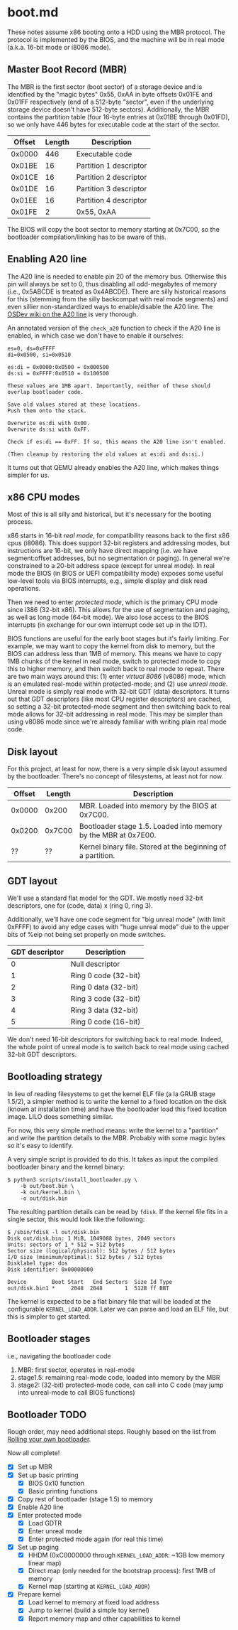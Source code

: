 # boot.md

These notes assume x86 booting onto a HDD using the MBR protocol. The
protocol is implemented by the BIOS, and the machine will be in real
mode (a.k.a. 16-bit mode or i8086 mode).

## Master Boot Record (MBR)
The MBR is the first sector (boot sector) of a storage device and is
identified by the "magic bytes" 0x55, 0xAA in byte offsets 0x01FE and
0x01FF respectively (end of a 512-byte "sector", even if the
underlying storage device doesn't have 512-byte
sectors). Additionally, the MBR contains the partition table (four
16-byte entries at 0x01BE through 0x01FD), so we only have 446 bytes
for executable code at the start of the sector.

| Offset | Length | Description |
| --- | --- | --- |
| 0x0000 | 446 | Executable code |
| 0x01BE | 16 | Partition 1 descriptor |
| 0x01CE | 16 | Partition 2 descriptor |
| 0x01DE | 16 | Partition 3 descriptor |
| 0x01EE | 16 | Partition 4 descriptor |
| 0x01FE | 2 | 0x55, 0xAA |

The BIOS will copy the boot sector to memory starting at 0x7C00, so
the bootloader compilation/linking has to be aware of this.

## Enabling A20 line
The A20 line is needed to enable pin 20 of the memory bus. Otherwise
this pin will always be set to 0, thus disabling all odd-megabytes of
memory (i.e., 0x5ABCDE is treated as 0x4ABCDE). There are silly
historical reasons for this (stemming from the silly backcompat with
real mode segments) and even sillier non-standardized ways to
enable/disable the A20 line. The [OSDev wiki on the A20
line](https://wiki.osdev.org/A20_Line) is very thorough.

An annotated version of the `check_a20` function to check if the A20
line is enabled, in which case we don't have to enable it ourselves:

```
es=0, ds=0xFFFF
di=0x0500, si=0x0510

es:di = 0x0000:0x0500 = 0x000500
ds:si = 0xFFFF:0x0510 = 0x100500

These values are 1MB apart. Importantly, neither of these should
overlap bootloader code.

Save old values stored at these locations.
Push them onto the stack.

Overwrite es:di with 0x00.
Overwrite ds:si with 0xFF.

Check if es:di == 0xFF. If so, this means the A20 line isn't enabled.

(Then cleanup by restoring the old values at es:di and ds:si.)
```

It turns out that QEMU already enables the A20 line, which makes
things simpler for us.

## x86 CPU modes
Most of this is all silly and historical, but it's necessary for the
booting process.

x86 starts in 16-bit *real mode*, for compatibility reasons back to
the first x86 cpus (i8086). This does support 32-bit registers and
addressing modes, but instructions are 16-bit, we only have direct
mapping (i.e. we have segment:offset addresses, but no segmentation or
paging). In general we're constrained to a 20-bit address space
(except for unreal mode). In real mode the BIOS (in BIOS or UEFI
compatibility mode) exposes some useful low-level tools via BIOS
interrupts, e.g., simple display and disk read operations.

Then we need to enter *protected mode*, which is the primary CPU mode
since i386 (32-bit x86). This allows for the use of segmentation and
paging, as well as long mode (64-bit mode). We also lose access to the
BIOS interrupts (in exchange for our own interrupt code set up in the
IDT).

BIOS functions are useful for the early boot stages but it's fairly
limiting. For example, we may want to copy the kernel from disk to
memory, but the BIOS can address less than 1MB of memory. This means
we have to copy 1MB chunks of the kernel in real mode, switch to
protected mode to copy this to higher memory, and then switch back to
real mode to repeat. There are two main ways around this: (1) enter
*virtual 8086* (v8086) mode, which is an emulated real-mode within
protected-mode; and (2) use *unreal mode*. Unreal mode is simply real
mode with 32-bit GDT (data) descriptors. It turns out that GDT
descriptors (like most CPU register descriptors) are cached, so
setting a 32-bit protected-mode segment and then switching back to
real mode allows for 32-bit addressing in real mode. This may be
simpler than using v8086 mode since we're already familiar with
writing plain real mode code.

## Disk layout
For this project, at least for now, there is a very simple disk layout
assumed by the bootloader. There's no concept of filesystems, at least
not for now.

| Offset | Length | Description |
| --- | --- | --- |
| 0x0000 | 0x200 | MBR. Loaded into memory by the BIOS at 0x7C00. |
| 0x0200 | 0x7C00 | Bootloader stage 1.5. Loaded into memory by the MBR at 0x7E00. |
| ?? | ?? | Kernel binary file. Stored at the beginning of a partition. |

## GDT layout
We'll use a standard flat model for the GDT. We mostly need 32-bit
descriptors, one for (code, data) x (ring 0, ring 3).

Additionally, we'll have one code segment for "big unreal mode" (with
limit 0xFFFF) to avoid any edge cases with "huge unreal mode" due to
the upper bits of %eip not being set properly on mode switches.

| GDT descriptor | Description |
| --- | --- |
| 0 | Null descriptor |
| 1 | Ring 0 code (32-bit) |
| 2 | Ring 0 data (32-bit) |
| 3 | Ring 3 code (32-bit) |
| 4 | Ring 3 data (32-bit) |
| 5 | Ring 0 code (16-bit) |

We don't need 16-bit descriptors for switching back to real
mode. Indeed, the whole point of unreal mode is to switch back to real
mode using cached 32-bit GDT descriptors.

## Bootloading strategy
In lieu of reading filesystems to get the kernel ELF file (a la GRUB
stage 1.5/2), a simpler method is to write the kernel to a fixed
location on the disk (known at installation time) and have the
bootloader load this fixed location image. LILO does something
similar.

For now, this very simple method means: write the kernel to a
"partition" and write the partition details to the MBR. Probably with
some magic bytes so it's easy to identify.

A very simple script is provided to do this. It takes as input the
compiled bootloader binary and the kernel binary:
```
$ python3 scripts/install_bootloader.py \
	-b out/boot.bin \
	-k out/kernel.bin \
	-o out/disk.bin
```

The resulting partition details can be read by `fdisk`. If the kernel
file fits in a single sector, this would look like the following:
```
$ /sbin/fdisk -l out/disk.bin
Disk out/disk.bin: 1 MiB, 1049088 bytes, 2049 sectors
Units: sectors of 1 * 512 = 512 bytes
Sector size (logical/physical): 512 bytes / 512 bytes
I/O size (minimum/optimal): 512 bytes / 512 bytes
Disklabel type: dos
Disk identifier: 0x00000000

Device        Boot Start   End Sectors  Size Id Type
out/disk.bin1 *     2048  2048       1  512B ff BBT
```

The kernel is expected to be a flat binary file that will be loaded at
the configurable `KERNEL_LOAD_ADDR`. Later we can parse and load an
ELF file, but this is simpler to get started.

## Bootloader stages

i.e., navigating the bootloader code

1. MBR: first sector, operates in real-mode
2. stage1.5: remaining real-mode code, loaded into memory by the MBR
3. stage2: (32-bit) protected-mode code, can call into C code
   (may jump into unreal-mode to call BIOS functions)

## Bootloader TODO
Rough order, may need additional steps. Roughly based on the list from
[Rolling your own
bootloader](https://wiki.osdev.org/Rolling_Your_Own_Bootloader).

Now all complete!

- [X] Set up MBR
- [X] Set up basic printing
	- [X] BIOS 0x10 function
	- [X] Basic printing functions
- [X] Copy rest of bootloader (stage 1.5) to memory
- [X] Enable A20 line
- [X] Enter protected mode
	- [X] Load GDTR
	- [X] Enter unreal mode
	- [X] Enter protected mode again (for real this time)
- [X] Set up paging
	- [X] HHDM (0xC0000000 through `KERNEL_LOAD_ADDR`: ~1GB low memory
          linear map)
	- [X] Direct map (only needed for the bootstrap process): first
          1MB of memory
	- [X] Kernel map (starting at `KERNEL_LOAD_ADDR`)
- [X] Prepare kernel
	- [X] Load kernel to memory at fixed load address
	- [X] Jump to kernel (build a simple toy kernel)
	- [X] Report memory map and other capabilities to kernel
